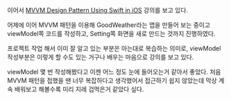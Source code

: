 이어서 [MVVM Design Pattern Using Swift in iOS](https://www.udemy.com/course/mastering-mvvm-for-ios/) 강의를 보고 있다.

어제에 이어 MVVM 패턴을 이용해 GoodWeather라는 앱을 만들어 보는 중이고
viewModel쪽 코드를 작성하고, Setting쪽 화면을 새로 만드는 것까지 진행하였다.

프로젝트 작업 해서 이미 잘 알고 있는 부분은 아는대로 복습하는 의미로, 
viewModel 작성부분은 이렇게 할 수도 있는 거구나 배우는 마음으로 강의를 보고 있다.

viewModel 몇 번 작성해봤다고 이젠 어느 정도 눈에 들어오는거 같아서 좋았다.
처음 MVVM 패턴을 접했을 땐 너무 복잡하다고 생각했어서 접근하기 쉽지 않았는데
막상 계속 배워보고 해볼수록 미리 지레 겁먹은거 같았다 싶다.